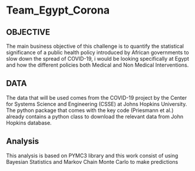 # Team_Egypt_Corona

## OBJECTIVE

The main business objective of this challenge is to quantify the statistical significance of a public health policy introduced by African governments to slow down the spread of COVID-19, i would be looking specifically at Egypt and how the different policies both Medical and Non Medical Interventions.
## DATA

The data that will be used comes from the COVID-19 project by the Center for Systems Science and Engineering (CSSE) at Johns Hopkins University. The python package that comes with the key code (Priesmann et al.) already contains a python class to download the relevant data from John Hopkins database. 

## Analysis

This analysis is based on PYMC3 library and this work consist of using Bayesian Statistics and Markov Chain Monte Carlo to make predictions
